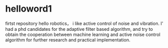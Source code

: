 # helloword1
firtst repository
hello robotics， i like active control of noise and vibration. I' had a phd candidates for the adaptive filter based algorithm, and try to obtain the cooperation between machine learning and active noise control algorithm for further research and practical implementation.
